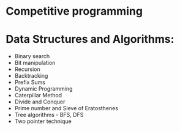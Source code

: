 # Competitive programming 


# Data Structures and Algorithms:
* Binary search
* Bit manipulation
* Recursion
* Backtracking
* Prefix Sums
* Dynamic Programming
* Caterpillar Method
* Divide and Conquer
* Prime number and Sieve of Eratosthenes
* Tree algorithms - BFS, DFS
* Two pointer technique

